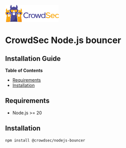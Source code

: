 ![CrowdSec Logo](images/logo_crowdsec.png)

# CrowdSec Node.js bouncer

## Installation Guide

**Table of Contents**

<!-- START doctoc generated TOC please keep comment here to allow auto update -->
<!-- DON'T EDIT THIS SECTION, INSTEAD RE-RUN doctoc TO UPDATE -->

- [Requirements](#requirements)
- [Installation](#installation)

<!-- END doctoc generated TOC please keep comment here to allow auto update -->

## Requirements

-   Node.js >= 20

## Installation

```bash
npm install @crowdsec/nodejs-bouncer
```
